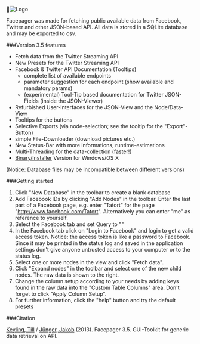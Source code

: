![Logo](https://raw.github.com/strohne/Facepager/master/icons/icon_facepager.png)

Facepager was made for fetching public available data from Facebook, Twitter and other JSON-based API. 
All data is stored in a SQLite database and may be exported to csv. 

###Version 3.5 features

- Fetch data from the Twitter Streaming API
- New Presets for the Twitter Streaming API
- Facebook & Twitter API Documentation (Tooltips)
    - complete list of available endpoints
    - parameter suggestion for each endpoint (show available and mandatory params)
    - (experimental) Tool-Tip based documentation for Twitter JSON-Fields (inside the JSON-Viewer)
- Refurbished User-Interfaces for the JSON-View and the Node/Data-View
- Tooltips for the buttons
- Selective Exports (via node-selection; see the tooltip for the "Export"-Button)
- simple File-Downloader (download pictures etc.)
- New Status-Bar with more informations, runtime-estimations
- Multi-Threading for the data-collection (faster!)
- [Binary/Installer](http://www.ls1.ifkw.uni-muenchen.de/personen/wiss_ma/keyling_till/software.html) Version for Windows/OS X

(Notice: Database files may be incompatible between different versions)
                                                      

###Getting started

1. Click "New Database" in the toolbar to create a blank database
2. Add Facebook IDs by clicking "Add Nodes" in the toolbar. Enter the last part of a Facebook page, e.g. enter "Tatort" for the page "http://www.facebook.com/Tatort". Alternatively you can enter "me" as reference to yourself.
3. Select the Facebook tab and set Query to "<self>"
4. In the Facebook tab click on "Login to Facebook" and login to get a valid access token. Notice: the access token is like a password to Facebook. Since it may be printed in the status log and saved in the application settings don't give anyone untrusted access to your computer or to the status log.
5. Select one or more nodes in the view and click "Fetch data".
6. Click "Expand nodes" in the toolbar and select one of the new child nodes. The raw data is shown to the right.
7. Change the column setup according to your needs by adding keys found in the raw data into the "Custom Table Columns" area. Don't forget to click "Apply Column Setup".
8. For further information, click the "help" button and try the default presets


###Citation

[Keyling, Till](http://www.ls1.ifkw.uni-muenchen.de/personen/wiss_ma/keyling_till/index.html) / [Jünger, Jakob](http://www.phil.uni-greifswald.de/sozial/ipk/mitarbeitende/lehrstuhl-fuer-kommunikationswissenschaft/jakob-juenger.html) (2013). Facepager 3.5. GUI-Toolkit for generic data retrieval on API.
